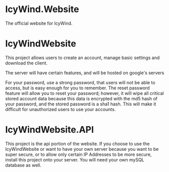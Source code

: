 # IcyWind.Website
The official website for IcyWind.

# IcyWindWebsite
This project allows users to create an account, manage basic settings and download the client.

The server will have certain features, and will be hosted on google's servers

For your password, use a strong password, that users will not be able to access, but is easy enough for you to remember.
The reset password feature will allow you to reset your password; however, it will wipe all critical stored account data
because this data is encrypted with the md5 hash of your password, and the stored password is a sha1 hash. This will make
it difficult for unauthorized users to use your accounts.

# IcyWindWebsite.API
This project is the api portion of the website. If you choose to use the IcyWindWebsite or want to have your own server
because you want to be super secure, or to allow only certain IP Addresses to be more secure, install this project onto your
server. You will need your own mySQL database as well.
